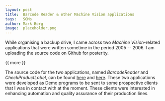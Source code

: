```yaml
---
layout: post
title:  Barcode Reader & other Machine Vision applications
tags:   SOMs
author: Mark Borg
image:  placeholder.png
---
```



While organising a backup drive, I came across two *Machine Vision*-related applications that were written sometime in the period 2005 -- 2006. 
I am uploading the source code on Github for posterity.

{{ more }}

The source code for the two applications, named *BarcodeReader* and *CheckProductLabel*, can be found [here](https://github.com/mark-borg/BarcodeReader) and [here](https://github.com/mark-borg/CheckProductLabel). These two applications were developed as Demo programs to be sent to some prospective clients that I was in contact with at the moment. These clients were interested in enhancing automation and quality assurance of their production lines.


